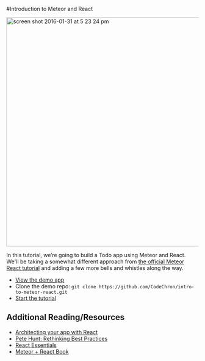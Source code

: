 #Introduction to Meteor and React

<a href="http://intro-to-meteor-react.meteor.com/"><img width="600" alt="screen shot 2016-01-31 at 5 23 24 pm" src="https://cloud.githubusercontent.com/assets/819213/12705378/653eea50-c83f-11e5-9e10-db3fc4dc5236.png"></a>

In this tutorial, we’re going to build a Todo app using Meteor and React.  We'll be taking a somewhat different approach from [the official Meteor React tutorial](https://www.meteor.com/tutorials/react/creating-an-app) and adding a few more bells and whistles along the way.

- [View the demo app](http://intro-to-meteor-react.meteor.com/)
- Clone the demo repo: ```git clone https://github.com/CodeChron/intro-to-meteor-react.git```
- [Start the tutorial](https://codechron.gitbooks.io/intro-to-meteor-with-react/content/)

## Additional Reading/Resources
- [Architecting your app with React](https://lincolnloop.com/blog/architecting-your-app-react-part-1/)
- [Pete Hunt: Rethinking Best Practices](https://www.youtube.com/watch?v=DgVS-zXgMTk#t=1432)
- [React Essentials](https://github.com/fedosejev/react-essentials)
- [Meteor + React Book](http://kenrogers.co/meteor-react/)